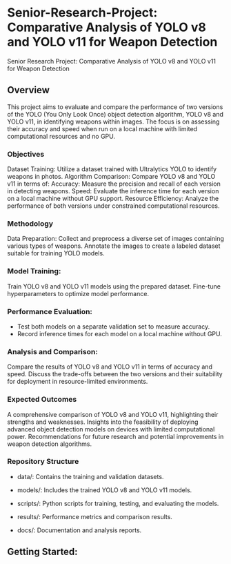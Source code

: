 # Senior-Research-Project: Comparative Analysis of YOLO v8 and YOLO v11 for Weapon Detection

Senior Research Project: Comparative Analysis of YOLO v8 and YOLO v11 for Weapon Detection
## Overview
This project aims to evaluate and compare the performance of two versions of the YOLO (You Only Look Once) object detection algorithm, YOLO v8 and YOLO v11, in identifying weapons within images. The focus is on assessing their accuracy and speed when run on a local machine with limited computational resources and no GPU.

### Objectives
Dataset Training: Utilize a dataset trained with Ultralytics YOLO to identify weapons in photos.
Algorithm Comparison: Compare YOLO v8 and YOLO v11 in terms of:
Accuracy: Measure the precision and recall of each version in detecting weapons.
Speed: Evaluate the inference time for each version on a local machine without GPU support.
Resource Efficiency: Analyze the performance of both versions under constrained computational resources.
### Methodology
Data Preparation:
Collect and preprocess a diverse set of images containing various types of weapons.
Annotate the images to create a labeled dataset suitable for training YOLO models.
### Model Training:
Train YOLO v8 and YOLO v11 models using the prepared dataset.
Fine-tune hyperparameters to optimize model performance.
### Performance Evaluation:
- Test both models on a separate validation set to measure accuracy.
- Record inference times for each model on a local machine without GPU.
### Analysis and Comparison:
Compare the results of YOLO v8 and YOLO v11 in terms of accuracy and speed.
Discuss the trade-offs between the two versions and their suitability for deployment in resource-limited environments.
### Expected Outcomes
A comprehensive comparison of YOLO v8 and YOLO v11, highlighting their strengths and weaknesses.
Insights into the feasibility of deploying advanced object detection models on devices with limited computational power.
Recommendations for future research and potential improvements in weapon detection algorithms.
### Repository Structure
- data/: Contains the training and validation datasets.

- models/: Includes the trained YOLO v8 and YOLO v11 models.

- scripts/: Python scripts for training, testing, and evaluating the models.

- results/: Performance metrics and comparison results.

- docs/: Documentation and analysis reports.

## Getting Started: 
